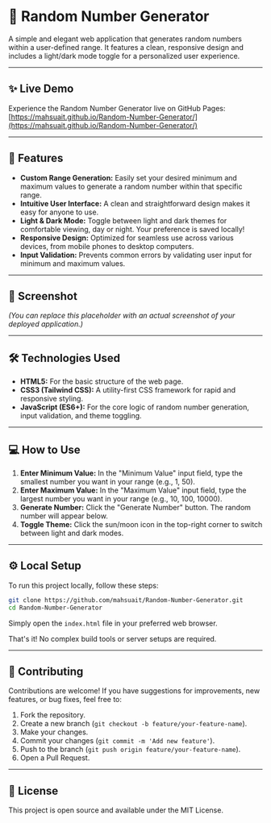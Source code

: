 # 🎲 Random Number Generator

A simple and elegant web application that generates random numbers within a user-defined range. It features a clean, responsive design and includes a light/dark mode toggle for a personalized user experience.

---

## ✨ Live Demo

Experience the Random Number Generator live on GitHub Pages:  
[https://mahsuait.github.io/Random-Number-Generator/](https://mahsuait.github.io/Random-Number-Generator/)

---

## 🚀 Features

- **Custom Range Generation:** Easily set your desired minimum and maximum values to generate a random number within that specific range.
- **Intuitive User Interface:** A clean and straightforward design makes it easy for anyone to use.
- **Light & Dark Mode:** Toggle between light and dark themes for comfortable viewing, day or night. Your preference is saved locally!
- **Responsive Design:** Optimized for seamless use across various devices, from mobile phones to desktop computers.
- **Input Validation:** Prevents common errors by validating user input for minimum and maximum values.

---

## 📸 Screenshot

*(You can replace this placeholder with an actual screenshot of your deployed application.)*

---

## 🛠️ Technologies Used

- **HTML5:** For the basic structure of the web page.
- **CSS3 (Tailwind CSS):** A utility-first CSS framework for rapid and responsive styling.
- **JavaScript (ES6+):** For the core logic of random number generation, input validation, and theme toggling.

---

## 💻 How to Use

1. **Enter Minimum Value:** In the "Minimum Value" input field, type the smallest number you want in your range (e.g., 1, 50).
2. **Enter Maximum Value:** In the "Maximum Value" input field, type the largest number you want in your range (e.g., 10, 100, 10000).
3. **Generate Number:** Click the "Generate Number" button. The random number will appear below.
4. **Toggle Theme:** Click the sun/moon icon in the top-right corner to switch between light and dark modes.

---

## ⚙️ Local Setup

To run this project locally, follow these steps:

```sh
git clone https://github.com/mahsuait/Random-Number-Generator.git
cd Random-Number-Generator
```

Simply open the `index.html` file in your preferred web browser.

That's it! No complex build tools or server setups are required.

---

## 👋 Contributing

Contributions are welcome! If you have suggestions for improvements, new features, or bug fixes, feel free to:

1. Fork the repository.
2. Create a new branch (`git checkout -b feature/your-feature-name`).
3. Make your changes.
4. Commit your changes (`git commit -m 'Add new feature'`).
5. Push to the branch (`git push origin feature/your-feature-name`).
6. Open a Pull Request.

---

## 📄 License

This project is open source and available under the MIT License.

